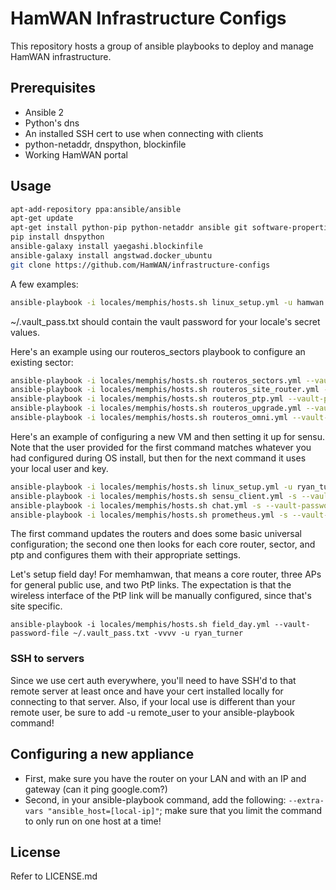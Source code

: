 # HamWAN Infrastructure Configs
This repository hosts a group of ansible playbooks to deploy and manage HamWAN infrastructure.

## Prerequisites
* Ansible 2
* Python's dns
* An installed SSH cert to use when connecting with clients
* python-netaddr, dnspython, blockinfile
* Working HamWAN portal

## Usage
```bash
apt-add-repository ppa:ansible/ansible
apt-get update
apt-get install python-pip python-netaddr ansible git software-properties-common -y
pip install dnspython
ansible-galaxy install yaegashi.blockinfile
ansible-galaxy install angstwad.docker_ubuntu
git clone https://github.com/HamWAN/infrastructure-configs
```

A few examples:
```bash
ansible-playbook -i locales/memphis/hosts.sh linux_setup.yml -u hamwan -k -K -s --vault-password-file ~/.vault_pass.txt -vvvv --limit voip.leb.memhamwan.net
```
~/.vault_pass.txt should contain the vault password for your locale's secret values.

Here's an example using our routeros_sectors playbook to configure an existing sector:
```bash
ansible-playbook -i locales/memphis/hosts.sh routeros_sectors.yml --vault-password-file ~/.vault_pass.txt -vvvv --limit omn2.azo.memhamwan.net
ansible-playbook -i locales/memphis/hosts.sh routeros_site_router.yml --vault-password-file ~/.vault_pass.txt -vvvv --limit r1.mno.memhamwan.net
ansible-playbook -i locales/memphis/hosts.sh routeros_ptp.yml --vault-password-file ~/.vault_pass.txt -vvvv --limit ptpleb.hil.memhamwan.net
ansible-playbook -i locales/memphis/hosts.sh routeros_upgrade.yml --vault-password-file ~/.vault_pass.txt -vvvv
ansible-playbook -i locales/memphis/hosts.sh routeros_omni.yml --vault-password-file ~/.vault_pass.txt -vvvv --limit omn1.leb.memhamwan.net
```

Here's an example of configuring a new VM and then setting it up for sensu. Note that the user provided for the first command matches whatever you had configured during OS install, but then for the next command it uses your local user and key.
```bash
ansible-playbook -i locales/memphis/hosts.sh linux_setup.yml -u ryan_turner -k -K -s --vault-password-file ~/.vault_pass.txt -vvvv --limit eden.mno.memhamwan.net
ansible-playbook -i locales/memphis/hosts.sh sensu_client.yml -s --vault-password-file ~/.vault_pass.txt -vvvv --limit eden.mno.memhamwan.net
ansible-playbook -i locales/memphis/hosts.sh chat.yml -s --vault-password-file ~/.vault_pass.txt -vvvv --limit chat.mno.memhamwan.net
ansible-playbook -i locales/memphis/hosts.sh prometheus.yml -s --vault-password-file ~/.vault_pass.txt -vvvv --limit monitor.mno.memhamwan.net
```
The first command updates the routers and does some basic universal configuration; the second one then looks for each core router, sector, and ptp and configures them with their appropriate settings.

Let's setup field day! For memhamwan, that means a core router, three APs for general public use, and two PtP links. The expectation is that the wireless interface of the PtP link will be manually configured, since that's site specific.
```base
ansible-playbook -i locales/memphis/hosts.sh field_day.yml --vault-password-file ~/.vault_pass.txt -vvvv -u ryan_turner
```

### SSH to servers
Since we use cert auth everywhere, you'll need to have SSH'd to that remote server at least once and have your cert installed locally for connecting to that server. Also, if your local use is different than your remote user, be sure to add -u remote_user to your ansible-playbook command!

## Configuring a new appliance
* First, make sure you have the router on your LAN and with an IP and gateway (can it ping google.com?)
* Second, in your ansible-playbook command, add the following: ```--extra-vars "ansible_host=[local-ip]"```; make sure that you limit the command to only run on one host at a time!

## License
Refer to LICENSE.md
